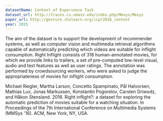 ```yaml
---
datasetName: Context of Experience Task
dataset_url: http://traces.cs.umass.edu/index.php/Mmsys/Mmsys
paper_url: http://gesture.chalearn.org/icpr2016_contest
year: 2015
---
```


The aim of the dataset is to support the development of recommender systems, as well as computer vision and multimedia retrieval algorithms capable of automatically predicting which videos are suitable for inflight consumption. Right Inflight consists of 318 human-annotated movies, for which we provide links to trailers, a set of pre-computed low-level visual, audio and text features as well as user ratings. The annotation was performed by crowdsourcing workers, who were asked to judge the appropriateness of movies for inflight consumption.

Michael Riegler, Martha Larson, Concetto Spampinato, Pål Halvorsen, Mathias Lux, Jonas Markussen, Konstantin Pogorelov, Carsten Griwodz, and Håkon Stensland. 2016. Right inflight?: a dataset for exploring the automatic prediction of movies suitable for a watching situation. In Proceedings of the 7th International Conference on Multimedia Systems (MMSys '16). ACM, New York, NY, USA.
